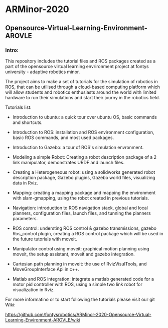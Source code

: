 # ARMinor-2020
## Opensource-Virtual-Learning-Environment-AROVLE

### Intro:
This repository includes the tutorial files and ROS packages created as a part of the opensource virtual learning envrironment project at fontys university - adaptive robotics minor.

The project aims to make a set of tutorials for the simulation of robotics in ROS, that can be utilised through a cloud-based computing platform which will allow students and robotics enthusiasts around the world with limited hardware to run their simulations and start their journy in the robotics field.

Tutorials list:

* Introduction to ubuntu: 
a quick tour over ubuntu OS, basic commands and shortcuts.

* Introduction to ROS: 
installation and ROS environment configuration, basic ROS commands, and most used packages.

* Introduction to Gazebo: 
a tour of ROS's simulation envronment.

* Modeling a simple Robot: 
Creating a robot description package of a 2 link manipulator, demonstrates URDF and launch files.

* Creating a Heterogeneous robot: 
using a solidworks generated robot description package, Gazebo plugins, Gazebo world files, visualizing data in Rviz.

* Mapping: 
creating a mapping package and mapping the environment with slam-gmapping, using the robot created in previous tutorials.

* Navigation: 
introduction to ROS navigation stack, global and local planners, configuration files, launch files, and tunning the planners parameters.

* ROS control: 
understing ROS control & gazebo transmissions, gazebo Ros_control plugin, creating a ROS control package which will be used in the future tutorials    with moveit.

* Manipulator control using moveit: 
graphical motion planning using moveit, the setup assistant, moveit and gazebo integration.

* Cartesian path planning in moveit: 
the use of RvizVisulTools, and MoveGroupInterface Api in c++. 

* Matlab and ROS integration: 
integrate a matlab generated code for a motor pid controller with ROS, using a simple two link robot for visualization in Rviz.



For more informatino or to start following the tutorials please visit our git Wiki:

https://github.com/fontysrobotics/ARMinor-2020-Opensource-Virtual-Learning-Environment-AROVLE/wiki

